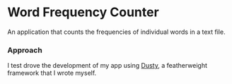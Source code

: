 # Word Frequency Counter
An application that counts the frequencies of individual words in a text file.

### Approach
I test drove the development of my app using [Dusty](https://www.npmjs.com/package/dusty-testing), a featherweight framework that I wrote myself. 
